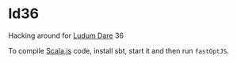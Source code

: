 # ld36

Hacking around for [Ludum Dare](http://ludumdare.com/compo/) 36

To compile [Scala.js](https://www.scala-js.org/) code, install sbt, start it and then run `fastOptJS`.
